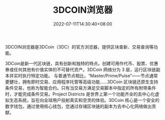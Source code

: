 ﻿---
weight: 
title: "3DCOIN浏览器"
description: "3DCOIN浏览器是3DCoin（3DC）的官方浏览器，提供区块查新、交易查询等功能"
date: 2022-07-11T14:30:40+08:00
lastmod: 2022-07-11T14:30:40+08:00
draft: false
authors: ["Cindy"]
featuredImage: "3dcoinliulanqi.png"
link: "https://www.3dcoin.io/"
tags: ["区块链浏览器","3DCOIN浏览器"]
categories: ["navigation"]
navigation: ["区块链浏览器"]
lightgallery: true
toc: true
pinned: false
recommend: false
recommend1: false
---
3DCOIN浏览器是3DCoin（3DC）的官方浏览器，提供区块查新、交易查询等功能。

3DCoin是新一代区块链，具有创新和独特的特点。创建可用作代币、股票、优惠券或任何其他有价值实体的不可替代资产。3DCoin 网络分为 3 层，运行区块链副本并实时执行特定功能。
与普通节点相比，“Master/Prime/Pulse”——节点通常更健壮，拥有即时交易、应用程序托管等高级功能......3DCoin 区块链还原生支持条件交易，也称为智能合约。只有当交易方满足交易脚本中指定的所有附带条件时，才能完成条件交易。Project Districts 是世界上第一个功能齐全的去中心化虚拟生态系统，旨在向全球用户投射真实和空灵的体验。3DCoin 核心是一个安全的数字钱包，通过使用核心钱包，您通过存储区块链的副本为去中心化网络做出贡献。

